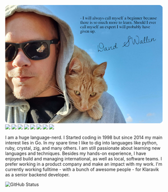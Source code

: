 [![Header](/.imgs/h.png "Header")](https://davidsatimewallin.com/)
[![](https://img.shields.io/badge/Go--lang-★★★★☆-00ACD7?style=for-the-badge)](https://golang.org)
[![](https://img.shields.io/badge/PHP-★★★★☆-8892BF?style=for-the-badge)](https://php.net)
[![](https://img.shields.io/badge/GNU/Linux-★★★☆☆-F9BD00?style=for-the-badge)](https://www.linuxfoundation.org/)
[![](https://img.shields.io/badge/TypeScript-★★☆☆☆-3178C6?style=for-the-badge)](https://www.typescriptlang.org)
[![](https://img.shields.io/badge/V--lang-★★☆☆☆-536B8A?style=for-the-badge)](https://vlang.io)
[![](https://img.shields.io/badge/Python-★★☆☆☆-FFDA4B?style=for-the-badge)](https://www.python.org)
[![](https://img.shields.io/badge/Ruby-★★☆☆☆-CC342D?style=for-the-badge)](https://ruby-lang.org)
[![](https://img.shields.io/badge/Crystal-★☆☆☆☆-646464?style=for-the-badge)](https://crystal-lang.org)

<p>
    I am a huge language-nerd. I Started coding in 1998 but since 2014 my main interest lies in Go. In my spare time I like to dig into languages like python, ruby, crystal, zig, and many others. I am still passionate about learning new languages and techniques.  Besides my hands-on experience, I have enjoyed build and managing international, as well as local, software teams. I prefer working in a product company and make an impact with my work. I'm currently working fulltime - with a bunch of awesome people - for Klaravik as a senior backend developer.
</p>

![GitHub Status](https://github-readme-stats.vercel.app/api?username=dvwallin&show_icons=true&theme=buefy)
